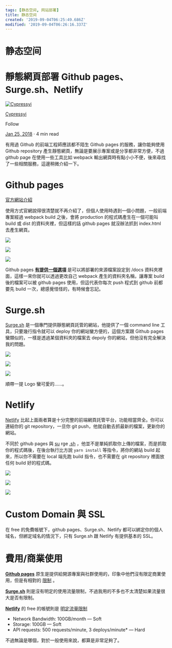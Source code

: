 ```yaml
---
tags: [静态空间, 网站部署]
title: 静态空间
created: '2019-09-04T06:25:49.686Z'
modified: '2019-09-04T06:26:16.337Z'
---
```


# 静态空间

# 靜態網頁部署 Github pages、Surge.sh、Netlify

[![Cypressyi](https://miro.medium.com/fit/c/96/96/1*9rUBsIXgiklpd7sG6n_iwA.png)](https://medium.com/@cypressyi?source=post_page-----8bc8ac7123b0----------------------)

[Cypressyi](https://medium.com/@cypressyi?source=post_page-----8bc8ac7123b0----------------------)

Follow

[Jan 25, 2018](https://medium.com/cypressyi-technote/%E9%9D%9C%E6%85%8B%E7%B6%B2%E9%A0%81%E9%83%A8%E7%BD%B2-github-pages-surge-sh-netlify-8bc8ac7123b0?source=post_page-----8bc8ac7123b0----------------------) · 4 min read

有用過 Github 的前端工程師應該都不陌生 Github pages 的服務，讓你能夠使用 Github repository 產生靜態網頁，無論是要展示專案或是分享都非常方便，不過 github page 在使用一些工具比如 webpack 輸出網頁時有點小小不便，後來尋找了一些相關服務，這邊稍微介紹一下。

# Github pages

[官方網站介紹](https://pages.github.com/)

使用方式官網說得很清楚就不再介紹了，但個人使用時遇到一個小問題，一般前端專案經過 webpack build 之後，會將 production 的程式碼產生在一個可能叫 build 或 dist 的資料夾裡，但這樣的話 github pages 就沒辦法抓到 index.html 去產生網頁。

![](https://miro.medium.com/max/60/0*bMgkgenp5wcRSvwn.png?q=20)

![](https://miro.medium.com/max/395/0*bMgkgenp5wcRSvwn.png)

![](https://miro.medium.com/max/790/0*bMgkgenp5wcRSvwn.png)

Github pages [**有提供一個選項**](https://help.github.com/articles/configuring-a-publishing-source-for-github-pages/) 是可以將部署的來源檔案設定到 /docs 資料夾裡面，這樣一來你就可以透過更改自己 webpack 產生的資料夾名稱，讓專案 build 後的檔案可以被 github pages 使用，但這代表你每次 push 程式到 github 前都要先 build 一次，總感覺怪怪的，有時候會忘記。

# Surge.sh

[Surge.sh](http://surge.sh/) 是一個專門提供靜態網頁託管的網站，他提供了一個 command line 工具，只要幾行指令就可以 deploy 你的網站蠻方便的，這個方案跟 Github pages 蠻類似的，一樣是透過某個資料夾的檔案去 depoly 你的網站，但他沒有完全解決我的問題。

![](https://miro.medium.com/max/60/0*-WZ_i9TNa_pK8ZeB.png?q=20)

![](https://miro.medium.com/max/1430/0*-WZ_i9TNa_pK8ZeB.png)

![](https://miro.medium.com/max/2860/0*-WZ_i9TNa_pK8ZeB.png)

順帶一提 Logo 蠻可愛的……。

# Netlify

[Netlify](https://www.netlify.com/) 比起上面兩者算是十分完整的前端網頁託管平台，功能相當齊全。你可以連結你的 git repository，一旦你 git push，他就自動去抓最新的檔案，更新你的網站。

不同於 github pages 與 [su](http://sure.sh) rge [.sh](http://sure.sh) ，他並不是單純抓取你上傳的檔案，而是抓取你的程式碼後，在後台執行比方說 `yarn install` 等指令，將你的網站 build 起來，所以你不需要在 local 端先跑 build 指令，也不需要在 git repository 裡面放任何 build 好的程式碼。

![](https://miro.medium.com/max/60/0*LTf9mT6usO8wUIzg.png?q=20)

![](https://miro.medium.com/max/1234/0*LTf9mT6usO8wUIzg.png)

![](https://miro.medium.com/max/2468/0*LTf9mT6usO8wUIzg.png)

# Custom Domain 與 SSL

在 free 的免費帳號下，github pages、Surge.sh、Netlify 都可以綁定你的個人域名，但綁定域名的情況下，只有 Surge.sh 跟 Netlify 有提供基本的 SSL。

# 費用/商業使用

[**Github pages**](https://pages.github.com/) 原生是提供給開源專案與社群使用的，印象中他們沒有限定商業使用，但是有相對的 [限制](https://help.github.com/articles/what-is-github-pages/#usage-limits) 。

[**Surge.sh**](http://surge.sh)  則是沒有明定的使用流量限制，不過我用的不多也不太清楚如果流量很大是否有限制。

[**Netlify**](https://www.netlify.com/) 的 free 的帳號則是 [明定流量限制](https://www.netlify.com/tos/)

*   Network Bandwidth: 100GB/month — Soft
*   Storage: 100GB — Soft
*   API requests: 500 requests/minute, 3 deploys/minute\* — Hard

不過無論是哪個，對於一般使用來說，都算是非常足夠了。

